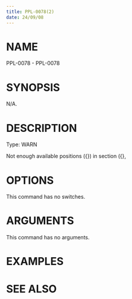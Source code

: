 ```yaml
---
title: PPL-0078(2)
date: 24/09/08
---
```


# NAME

PPL-0078 - PPL-0078

# SYNOPSIS

N/A.

# DESCRIPTION

Type: WARN

Not enough available positions ({}) in section ({},

# OPTIONS

This command has no switches.

# ARGUMENTS

This command has no arguments.

# EXAMPLES

# SEE ALSO
